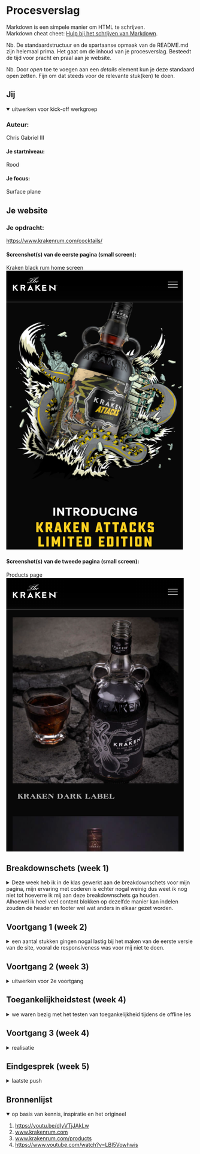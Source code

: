 # Procesverslag
Markdown is een simpele manier om HTML te schrijven.  
Markdown cheat cheet: [Hulp bij het schrijven van Markdown](https://github.com/adam-p/markdown-here/wiki/Markdown-Cheatsheet).

Nb. De standaardstructuur en de spartaanse opmaak van de README.md zijn helemaal prima. Het gaat om de inhoud van je procesverslag. Besteedt de tijd voor pracht en praal aan je website.

Nb. Door *open* toe te voegen aan een *details* element kun je deze standaard open zetten. Fijn om dat steeds voor de relevante stuk(ken) te doen.





## Jij

<details open>
<summary>uitwerken voor kick-off werkgroep</summary>

### Auteur:
Chris Gabriel III

#### Je startniveau:
Rood

#### Je focus:
Surface plane
 
</details>





## Je website



### Je opdracht:
https://www.krakenrum.com/cocktails/

#### Screenshot(s) van de eerste pagina (small screen): 
Kraken black rum home screen
<img src="readimages/smallscreen.png">

#### Screenshot(s) van de tweede pagina (small screen):
Products page
<img src="readimages/productssmallscreen.png">
 
</details>





## Breakdownschets (week 1)

<details>
<summary>Deze week heb ik in de klas gewerkt aan de breakdownschets voor mijn pagina, mijn ervaring met coderen is echter nogal weinig dus weet ik nog niet tot hoeverre ik mij
aan deze breakdownschets ga houden.</summary>

### de hele pagina: 
<img src="readimages/breakdownschets.jpg">


### Footer
<img src="readimages/dynamicbreakdown.png">

</details>
Alhoewel ik heel veel content blokken op dezelfde manier kan indelen zouden de header en footer wel wat anders in elkaar gezet worden.




## Voortgang 1 (week 2)

<details>
<summary>een aantal stukken gingen nogal lastig bij het maken van de eerste versie van de site, vooral de responsiveness was voor mij niet te doen.</summary>

### Stand van zaken
De look and feel van de site had ik wel snel te pakken, ook omdat de afbeeldingen op de site makkelijk te downloaden waren, de kleuren en fonts moest ik nog wel even voor zoeken.



</details>





## Voortgang 2 (week 3)

<details>
<summary>uitwerken voor 2e voortgang</summary>

### Stand van zaken
Robert heeft nog naar mijn site gekeken, hij merkte een paar dingen op:
de header kan in een <header> tag geplaatst worden, de images hadden nog geen alt tags, een aantal typfouten waren gemaakt en ik had de JS tag nog niet onderaan,
er moest ook nog wel aardig wat gedaan worden aangezien ik nog een beetje achter liep
<img src="readimages/week2.png">
<img src="readimages/week2code.png">

</details>





## Toegankelijkheidstest (week 4)

<details>
<summary>we waren bezig met het testen van toegankelijkheid tijdens de offline les</summary>

### Bevindingen
Lijst met je bevindingen die in de test naar voren kwamen:

#### Screenreader
De screenreader pakte goed mijn website op, alleen waren er soms afbeeldingen die nog niet duidelijke namen hadden.
Dit kon makkelijk opgelost worden door de image een andere alt text te geven.


#### weinig zicht
kwa leesbaarheid hield de site het best goed op, dat kwam ook omdat het contrast tussen de achtergrond en text vrij hoog staat.


#### zichtbrillen
de enige bril die ervoor zorgte dat de site wat moeilijker te lezen werdt, was degene die witte tekst nogal wazig maakte, alleen
was het alsnog wel te lezen.


#### spiertrekkingen
dit apparaat vond ik nogal amuserend, dus heb ik langer dan de brillen getest, op elke stand was de website nog aardig te gebruiken,
alhoewel dit ook wel komt door het feit dat je voornamelijk omlaag aan het scrollen bent, het gebruiken van de hamburger menu is wel wat lastiger
als je je hand niet stil kan houden.

</details>





## Voortgang 3 (week 4)

<details>
<summary>realisatie</summary>

### Stand van zaken
Deze feedbackronde kwam ik terug met een hamburger menu die niet functioneerde en nog wat extra content blokken, veel had ik ook weer niet dat ik kon laten zien.

<img src="week3.png">



### Verslag van meeting
omdat er weinig nieuw was aan de site, kon Robert me ook niet veel feedback geven, hij had nog wel gedemonstreerd hoe de hamburger menu in de header kon.

</details>





## Eindgesprek (week 5)

<details>
<summary>laatste push</summary>

### Stand van zaken
Voor de laatste sprint die ik moest nemen heb ik een aantal dagen flink de tijd genomen om mijn vorige fouten te verbeteren en de site op te vullen.
zo heb ik gezorgt dat alle content blokken nu in de sections met flex gepositioneerd zijn ipv. position absolutes enz. Ook heb ik de hamburger menu een 
werkende functie gegeven en de animatie nog een ease in en out gegeven (die ontbrak nog) tot slot heb ik de 2de pagina uitgewerkt en de footer toegevoegd.

ik ben uiteindelijk vrij tevreden met mijn uitgewerkte site, ik heb ook mijzelf wel uitgedaagt met hoe weinig ervaring ik van coderen heb, om er toch iets
volledigs van te maken.

### Screenshot(s)

<img src="readimages/eind1.png">
<img src="readimages/eind1.5.png">
<img src="readimages/eind2.png">
</details>





## Bronnenlijst

<details open>
<summary>op basis van kennis, inspiratie en het origineel</summary>



1. https://youtu.be/dIyVTjJAkLw
2. www.krakenrum.com
3. www.krakenrum.com/products
4. https://www.youtube.com/watch?v=LBI5Vowhwis

</details>